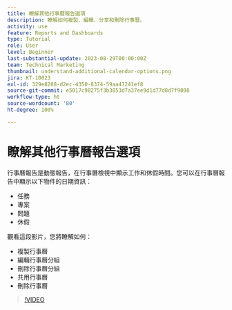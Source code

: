 ```yaml
---
title: 瞭解其他行事曆報告選項
description: 瞭解如何複製、編輯、分享和刪除行事曆。
activity: use
feature: Reports and Dashboards
type: Tutorial
role: User
level: Beginner
last-substantial-update: 2023-08-29T00:00:00Z
team: Technical Marketing
thumbnail: understand-additional-calendar-options.png
jira: KT-10023
exl-id: 329e8288-d2ec-4350-8374-59aa47241ef8
source-git-commit: e5017c98275f3b3853d7a37ee9d1d77d8d7f9098
workflow-type: ht
source-wordcount: '80'
ht-degree: 100%

---
```


# 瞭解其他行事曆報告選項

行事曆報告是動態報告，在行事曆檢視中顯示工作和休假時間。您可以在行事曆報告中顯示以下物件的日期資訊：

* 任務
* 專案
* 問題
* 休假

觀看這段影片，您將瞭解如何：

* 複製行事曆
* 編輯行事曆分組
* 刪除行事曆分組
* 共用行事曆
* 刪除行事曆

>[!VIDEO](https://video.tv.adobe.com/v/3423530/?quality=12&learn=on)
